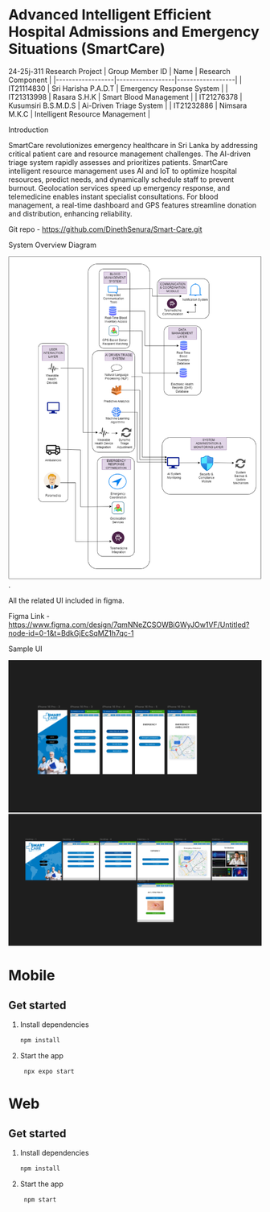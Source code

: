 # Advanced Intelligent Efficient Hospital Admissions and Emergency Situations (SmartCare)
24-25j-311 Research Project
| Group Member ID | Name  | Research Component |
|------------------|------------------|------------------|
| IT21114830  | Sri Harisha P.A.D.T     | Emergency Response System |
| IT21313998    | Rasara S.H.K    | Smart Blood Management |
| IT21276378    | Kusumsiri B.S.M.D.S    | Ai-Driven Triage System |
| IT21232886    | Nimsara M.K.C    | Intelligent Resource Management |

Introduction

SmartCare revolutionizes emergency healthcare in Sri Lanka by addressing critical patient care and resource management challenges. The AI-driven triage system rapidly assesses and prioritizes patients. SmartCare intelligent resource management uses AI and IoT to optimize hospital resources, predict needs, and dynamically schedule staff to prevent burnout. Geolocation services speed up emergency response, and telemedicine enables instant specialist consultations. For blood management, a real-time dashboard and GPS features streamline donation and distribution, enhancing reliability.

Git repo - https://github.com/DinethSenura/Smart-Care.git

System Overview Diagram 

![image](UI/systemoverview.png).


All the related UI included in figma.

Figma Link - https://www.figma.com/design/7qmNNeZCSOWBiGWyJOw1VF/Untitled?node-id=0-1&t=BdkGjEcSqMZ1h7qc-1

Sample UI

![image](UI/Mobile.PNG)
![image](UI/Web.PNG)

# Mobile


## Get started

1. Install dependencies

   ```bash
   npm install
   ```

2. Start the app

   ```bash
    npx expo start
   ```
   
  # Web

  ## Get started

1. Install dependencies

   ```bash
   npm install
   ```

2. Start the app

   ```bash
    npm start 
   ```
   
